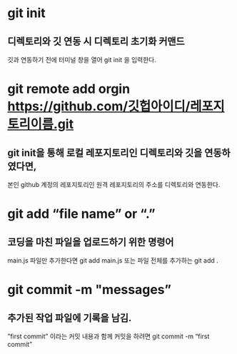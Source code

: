 # git init
## 디렉토리와 깃 연동 시 디렉토리 초기화 커맨드
깃과 연동하기 전에 터미널 창을 열어 git init 을 입력한다.

# git remote add orgin https://github.com/깃헙아이디/레포지토리이름.git
## git init을 통해 로컬 레포지토리인 디렉토리와 깃을 연동하였다면,
본인 github 계정의 레포지토리인 원격 레포지토리의 주소를 디렉토리와 연동한다.

# git add “file name” or “.”
## 코딩을 마친 파일을 업로드하기 위한 명령어
main.js 파일만 추가한다면 git add main.js 또는 파일 전체를 추가하는 git add .

# git commit -m "messages”
## 추가된 작업 파일에 기록을 남김.
”first commit” 이라는 커밋 내용과 함께 커밋을 하려면 git commit -m “first commit” 